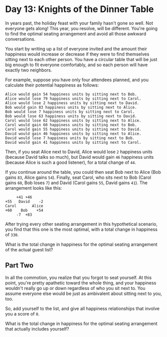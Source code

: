 Day 13: Knights of the Dinner Table
===================================

In years past, the holiday feast with your family hasn't gone so well. Not everyone gets along! This year, you resolve, will be different. You're going to find the optimal seating arrangement and avoid all those awkward conversations.

You start by writing up a list of everyone invited and the amount their happiness would increase or decrease if they were to find themselves sitting next to each other person. You have a circular table that will be just big enough to fit everyone comfortably, and so each person will have exactly two neighbors.

For example, suppose you have only four attendees planned, and you calculate their potential happiness as follows:

    Alice would gain 54 happiness units by sitting next to Bob.
    Alice would lose 79 happiness units by sitting next to Carol.
    Alice would lose 2 happiness units by sitting next to David.
    Bob would gain 83 happiness units by sitting next to Alice.
    Bob would lose 7 happiness units by sitting next to Carol.
    Bob would lose 63 happiness units by sitting next to David.
    Carol would lose 62 happiness units by sitting next to Alice.
    Carol would gain 60 happiness units by sitting next to Bob.
    Carol would gain 55 happiness units by sitting next to David.
    David would gain 46 happiness units by sitting next to Alice.
    David would lose 7 happiness units by sitting next to Bob.
    David would gain 41 happiness units by sitting next to Carol.

Then, if you seat Alice next to David, Alice would lose `2` happiness units (because David talks so much), but David would gain `46` happiness units (because Alice is such a good listener), for a total change of `44`.

If you continue around the table, you could then seat Bob next to Alice (Bob gains `83`, Alice gains `54`). Finally, seat Carol, who sits next to Bob (Carol gains `60`, Bob loses `7`) and David (Carol gains `55`, David gains `41`). The arrangement looks like this:

         +41 +46     
    +55   David    -2
    Carol       Alice
    +60    Bob    +54
         -7  +83     
After trying every other seating arrangement in this hypothetical scenario, you find that this one is the most optimal, with a total change in happiness of `330`.

What is the total change in happiness for the optimal seating arrangement of the actual guest list?

Part Two
--------

In all the commotion, you realize that you forgot to seat yourself. At this point, you're pretty apathetic toward the whole thing, and your happiness wouldn't really go up or down regardless of who you sit next to. You assume everyone else would be just as ambivalent about sitting next to you, too.

So, add yourself to the list, and give all happiness relationships that involve you a score of `0`.

What is the total change in happiness for the optimal seating arrangement that actually includes yourself?

